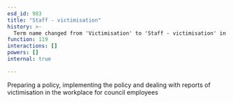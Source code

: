```yaml
---
esd_id: 983
title: "Staff - victimisation"
history: >-
  Term name changed from 'Victimisation' to 'Staff - victimisation' in version 3.00.
function: 119
interactions: []
powers: []
internal: true

---
```


Preparing a policy, implementing the policy and dealing with reports of victimisation in the workplace for council employees

